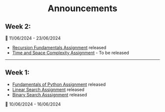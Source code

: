 <h1 align="center">Announcements</h1>


## Week 2:

📅 11/06/2024 - 23/06/2024

- [Recursion Fundamentals Assignment](https://github.com/smaranjitghose/DAA/blob/main/Recursion_Assignment.MD) released
- [Time and Space Complexity Assignment]() - To be released

----


## Week 1:

- [Fundamentals of Python Assignment](https://github.com/smaranjitghose/DAA/blob/main/Fundamental_Python_Assignment.MD) released
- [Linear Search Assignment](https://github.com/smaranjitghose/DAA/blob/main/Linear_Search_Assignment.MD) released
- [Binary Search Asssignment](https://github.com/smaranjitghose/DAA/blob/main/Binary_Search_Assignment.MD) released

📅 10/06/2024 - 16/06/2024
